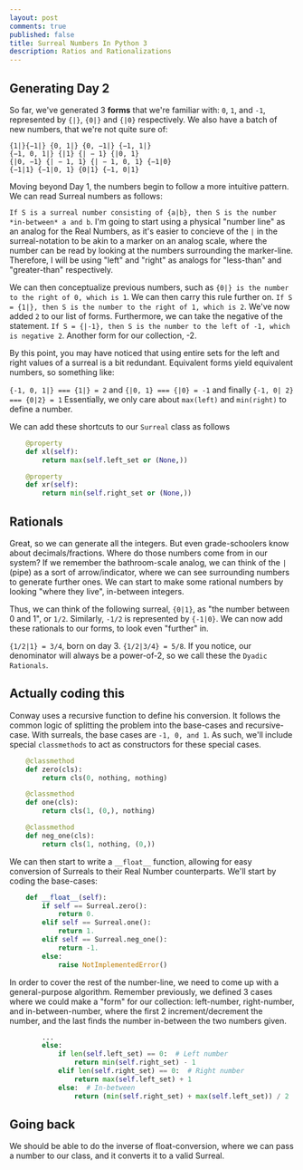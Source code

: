 ```yaml
---
layout: post
comments: true
published: false
title: Surreal Numbers In Python 3
description: Ratios and Rationalizations
---
```

## Generating Day 2

So far, we've generated 3 **forms** that we're familiar with: `0`, `1`, and `-1`, represented by `{|}`, `{0|}` and `{|0}` respectively. We also have a batch of new numbers, that we're not quite sure of:

```
{1|}{−1|} {0, 1|} {0, −1|} {−1, 1|}
{−1, 0, 1|} {|1} {| − 1} {|0, 1}
{|0, −1} {| − 1, 1} {| − 1, 0, 1} {−1|0}
{−1|1} {−1|0, 1} {0|1} {−1, 0|1}
```

Moving beyond Day 1, the numbers begin to follow a more intuitive pattern. We can read Surreal numbers as follows:

`If S is a surreal number consisting of {a|b}, then S is the number *in-between* a and b`. I'm going to start using a physical "number line" as an analog for the Real Numbers, as it's easier to concieve of the `|` in the surreal-notation to be akin to a marker on an analog scale,  where the number can be read by looking at the numbers surrounding the marker-line. Therefore, I will be using "left" and "right" as analogs for "less-than" and "greater-than" respectively. 

We can then conceptualize previous numbers, such as `{0|} is the number to the right of 0, which is 1`. We can then carry this rule further on. `If S = {1|}, then S is the number to the right of 1, which is 2`. We've now added `2` to our list of forms. Furthermore, we can take the negative of the statement. `If S = {|-1}, then S is the number to the left of -1, which is negative 2`. Another form for our collection, -2. 

By this point, you may have noticed that using entire sets for the left and right values of a surreal is a bit redundant. Equivalent forms yield equivalent numbers, so something like: 

`{-1, 0, 1|} === {1|} = 2` and `{|0, 1} === {|0} = -1` and finally `{-1, 0| 2} === {0|2} = 1` Essentially, we only care about `max(left)` and `min(right)` to define a number.

We can add these shortcuts to our `Surreal` class as follows

```python
    @property
    def xl(self):
        return max(self.left_set or (None,))

    @property
    def xr(self):
        return min(self.right_set or (None,))
```

## Rationals

Great, so we can generate all the integers. But even grade-schoolers know about decimals/fractions. Where do those numbers come from in our system? If we remember the bathroom-scale analog, we can think of the `|` (pipe) as a sort of arrow/indicator, where we can see surrounding numbers to generate further ones. We can start to make some rational numbers by looking "where they live", in-between integers.

Thus, we can think of the following surreal, `{0|1}`, as "the number between 0 and 1", or `1/2`. Similarly, `-1/2` is represented by `{-1|0}`. We can now add these rationals to our forms, to look even "further" in. 

`{1/2|1} = 3/4`, born on day 3. `{1/2|3/4} = 5/8`. If you notice, our denominator will always be a power-of-2, so we call these the `Dyadic Rationals`. 

## Actually coding this

Conway uses a recursive function to define his conversion. It follows the common logic of splitting the problem into the base-cases and recursive-case. With surreals, the base cases are `-1, 0, and 1`. As such, we'll include special `classmethods` to act as constructors for these special cases.

```python
    @classmethod
    def zero(cls):
        return cls(0, nothing, nothing)

    @classmethod
    def one(cls):
        return cls(1, (0,), nothing)

    @classmethod
    def neg_one(cls):
        return cls(1, nothing, (0,))
```

We can then start to write a `__float__` function, allowing for easy conversion of Surreals to their Real Number counterparts. We'll start by coding the base-cases:

```python
    def __float__(self):
        if self == Surreal.zero():
            return 0.
        elif self == Surreal.one():
            return 1.
        elif self == Surreal.neg_one():
            return -1.
        else:
        	raise NotImplementedError()
```

In order to cover the rest of the number-line, we need to come up with a general-purpose algorithm. Remember  previously, we defined 3 cases where we could make a "form" for our collection: left-number, right-number, and in-between-number, where the first 2 increment/decrement the number, and the last finds the number in-between the two numbers given.

```python
		...
        else:
            if len(self.left_set) == 0:  # Left number
                return min(self.right_set) - 1
            elif len(self.right_set) == 0:  # Right number
                return max(self.left_set) + 1
            else:  # In-between
                return (min(self.right_set) + max(self.left_set)) / 2
```

## Going back

We should be able to do the inverse of float-conversion, where we can pass a number to our class, and it converts it to a valid Surreal. 